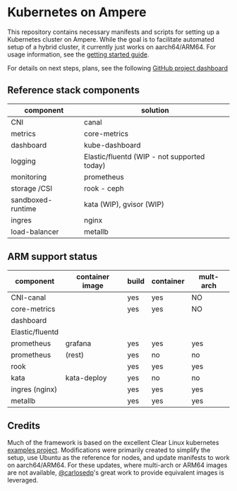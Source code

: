 # Kubernetes on Ampere

This repository contains necessary manifests and scripts for setting up a Kubernetes cluster
on Ampere. While the goal is to facilitate automated setup of a hybrid cluster, it currently
just works on aarch64/ARM64. For usage information, see the [getting started guide](getting-started.md).

For details on next steps, plans, see the following [GitHub project dashboard](https://github.com/egernst/k8s-on-ampere/projects)

## Reference stack components

| component | solution | 
|-----------|-----------------|
|  CNI | canal    |
|  metrics | core-metrics    |
|  dashboard    |   kube-dashboard   |
|  logging | Elastic/fluentd (WIP - not supported today) |
|  monitoring | prometheus |
|  storage /CSI | rook - ceph   |
|  sandboxed-runtime | kata (WIP), gvisor (WIP) |
|  ingres | nginx |
|  load-balancer | metallb |

## ARM support status

| component | container image | build  | container  | mult-arch |
|-----------|-----------------|--------|------------|-----------|
|  CNI-canal    |   <all>         | yes | yes   |  NO  |
|  core-metrics    |   <all>         | yes | yes   |  NO  |
|  dashboard    |   <all>         |  |    |    |
|  Elastic/fluentd   |   <all>         |  |    |    |
|  prometheus    |   grafana  | yes  | yes  | yes |
|  prometheus    |   (rest)  | yes | no  | no |
|  rook     |   <all>         | yes | yes   |  yes  |
|  kata  |   kata-deploy | yes | no  | no |
|  ingres (nginx) | <all> | yes | yes  | yes |
|  metallb | <all> | yes | yes  | yes |

## Credits

Much of the framework is based on the excellent Clear Linux kubernetes [examples project](https://github.com/clearlinux/cloud-native-setup/tree/master/clr-k8s-examples). Modifications were primarily created to simplify the setup, use Ubuntu as the reference for
nodes, and update manifests to work on aarch64/ARM64. For these updates, where multi-arch or ARM64 images are not available,
[@carlosedp](https://github.com/carlosedp)'s great work to provide equivalent images is leveraged.

